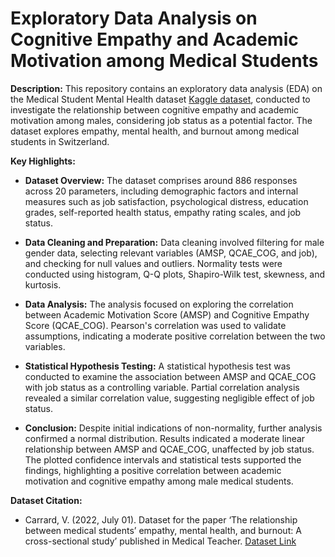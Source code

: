 # Exploratory Data Analysis on Cognitive Empathy and Academic Motivation among Medical Students

**Description:**
This repository contains an exploratory data analysis (EDA) on the Medical Student Mental Health dataset [Kaggle dataset](https://www.kaggle.com/datasets/thedevastator/medical-student-mental-health), conducted to investigate the relationship between cognitive empathy and academic motivation among males, considering job status as a potential factor. The dataset explores empathy, mental health, and burnout among medical students in Switzerland.

**Key Highlights:**
- **Dataset Overview:** The dataset comprises around 886 responses across 20 parameters, including demographic factors and internal measures such as job satisfaction, psychological distress, education grades, self-reported health status, empathy rating scales, and job status.

- **Data Cleaning and Preparation:** Data cleaning involved filtering for male gender data, selecting relevant variables (AMSP, QCAE_COG, and job), and checking for null values and outliers. Normality tests were conducted using histogram, Q-Q plots, Shapiro-Wilk test, skewness, and kurtosis.

- **Data Analysis:** The analysis focused on exploring the correlation between Academic Motivation Score (AMSP) and Cognitive Empathy Score (QCAE_COG). Pearson's correlation was used to validate assumptions, indicating a moderate positive correlation between the two variables.

- **Statistical Hypothesis Testing:** A statistical hypothesis test was conducted to examine the association between AMSP and QCAE_COG with job status as a controlling variable. Partial correlation analysis revealed a similar correlation value, suggesting negligible effect of job status.

- **Conclusion:** Despite initial indications of non-normality, further analysis confirmed a normal distribution. Results indicated a moderate linear relationship between AMSP and QCAE_COG, unaffected by job status. The plotted confidence intervals and statistical tests supported the findings, highlighting a positive correlation between academic motivation and cognitive empathy among male medical students.

**Dataset Citation:**
- Carrard, V. (2022, July 01). Dataset for the paper ‘The relationship between medical students’ empathy, mental health, and burnout: A cross-sectional study’ published in Medical Teacher. [Dataset Link](https://doi.org/10.5281/zenodo.5702895)
